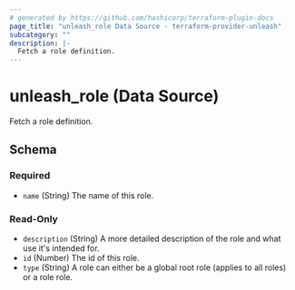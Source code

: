 ```yaml
---
# generated by https://github.com/hashicorp/terraform-plugin-docs
page_title: "unleash_role Data Source - terraform-provider-unleash"
subcategory: ""
description: |-
  Fetch a role definition.
---
```


# unleash_role (Data Source)

Fetch a role definition.



<!-- schema generated by tfplugindocs -->
## Schema

### Required

- `name` (String) The name of this role.

### Read-Only

- `description` (String) A more detailed description of the role and what use it's intended for.
- `id` (Number) The id of this role.
- `type` (String) A role can either be a global root role (applies to all roles) or a role role.
